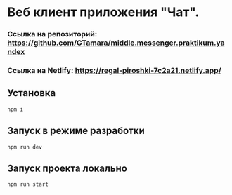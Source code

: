 # Веб клиент приложения "Чат".

### Ссылка на репозиторий: https://github.com/GTamara/middle.messenger.praktikum.yandex

### Ссылка на Netlify: https://regal-piroshki-7c2a21.netlify.app/

## Установка

`npm i`

## Запуск в режиме разработки

`npm run dev`

## Запуск проекта локально

`npm run start`

